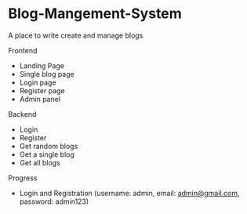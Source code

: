 # Blog-Mangement-System

A place to write create and manage blogs

Frontend

- Landing Page
- Single blog page
- Login page
- Register page
- Admin panel

Backend

- Login
- Register
- Get random blogs
- Get a single blog
- Get all blogs

Progress

- Login and Registration
  (username: admin, email: admin@gmail.com, password: admin123)

